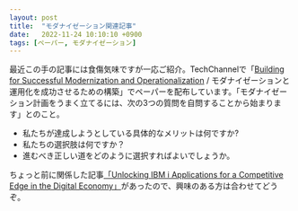 ```yaml
---
layout: post
title:  "モダナイゼーション関連記事"
date:   2022-11-24 10:10:10 +0900
tags: [ペーパー, モダナイゼーション]
---
```

最近この手の記事には食傷気味ですが一応ご紹介。TechChannelで「[Building for Successful Modernization and Operationalization](https://techchannel.com/SMB/11/2022/modernization-operationalization) / モダナイゼーションと運用化を成功させるための構築」でペーパーを配布しています。「モダナイゼーション計画をうまく立てるには、次の3つの質問を自問することから始まります」とのこと。

* 私たちが達成しようとしている具体的なメリットは何ですか?
* 私たちの選択肢は何ですか？
* 進むべき正しい道をどのように選択すればよいでしょうか。

ちょっと前に関係した記事[「Unlocking IBM i Applications for a Competitive Edge in the Digital Economy」](https://techchannel.com/SMB/07/2022/unlock-ibm-i-applications?utm_campaign=TECH%20TechBeat%20SMB&utm_medium=email&_hsmi=234962327&_hsenc=p2ANqtz--QdyEQg0J9n7Zel4P_YTtMOoy3xi9JABduhprqx9fMq9upcmOMTwitHZe-Re70sBOe1jxU7OHbE6J6puBn9xwcn-pYycrYvXActn9YwDsLLBgSYyQ&utm_content=234779048&utm_source=hs_email)があったので、興味のある方は合わせてどうぞ。

